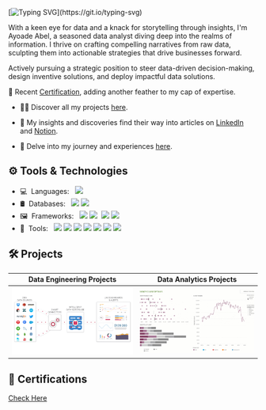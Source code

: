 [![Typing SVG](https://readme-typing-svg.herokuapp.com?color=56bff0&lines=Hi+👋🏾👩🏾‍💻,+I'm+Ayoade+%20Abel!)](https://git.io/typing-svg)

With a keen eye for data and a knack for storytelling through insights, I'm Ayoade Abel, a seasoned data analyst diving deep into the realms of information. I thrive on crafting compelling narratives from raw data, sculpting them into actionable strategies that drive businesses forward.

Actively pursuing a strategic position to steer data-driven decision-making, design inventive solutions, and deploy impactful data solutions.

🔭 Recent [Certification](https://www.credly.com/badges/c0394c4d-799e-4d43-8796-7987b68f18c3), adding another feather to my cap of expertise.

- 👨‍💻 Discover all my projects [here](https://github.com/tripleaceme?tab=repositories).

- 📝 My insights and discoveries find their way into articles on [LinkedIn](https://www.linkedin.com/in/tripleaceme/) and [Notion](https://ayoadeabel.notion.site/).

- 📄 Delve into my journey and experiences [here](https://drive.google.com/file/d/13Mbv63RP8-MDFgbePGTL9fd4OJabavK7/view?usp=sharing).

## ⚙ Tools & Technologies

- 💻&nbsp;&nbsp;Languages:&nbsp;&nbsp;&nbsp;[<img src="https://img.shields.io/badge/-Python-333333?style=flat&logo=python&logoColor=3776AB">](https://www.python.org/)&nbsp;
- 🛢&nbsp;&nbsp;Databases:&nbsp;&nbsp;&nbsp;[<img src="https://img.shields.io/badge/-PostgreSQL-333333?style=flat&logo=postgresql&logoColor=4169E1">](https://www.postgresql.org/)&nbsp;[<img src="https://img.shields.io/badge/-MySQL-333333?style=flat&logo=mysql&logoColor=4479A1">](https://www.mysql.com/)&nbsp;
- 🖼&nbsp;&nbsp;Frameworks:&nbsp;&nbsp;&nbsp;[<img src="https://img.shields.io/badge/-Pandas-333333?style=flat&logo=pandas&logoColor=150458">](https://pandas.pydata.org/)&nbsp;[<img src="https://img.shields.io/badge/-NumPy-333333?style=flat&logo=numpy&logoColor=013243">](https://numpy.org/)
&nbsp;[<img src="https://img.shields.io/badge/Airflow-Data%20Ochestrate-green">](https://airflow.apache.org/)&nbsp;[<img src="https://img.shields.io/badge/-Apache&nbsp;Spark-333333?style=flat&logo=apachespark&logoColor=E25A1C">](https://spark.apache.org/)
- 🔧&nbsp;&nbsp;Tools:&nbsp;&nbsp;&nbsp;[<img src="http://img.shields.io/badge/-Git-333333?style=flat&logo=git&logoColor=F1502F">](https://git-scm.com/)&nbsp;[<img src="http://img.shields.io/badge/-GitHub-333333?style=flat&logo=github&logoColor=FFFFFF">](https://github.com/)&nbsp;[<img src="http://img.shields.io/badge/-VS%20Code-333333?style=flat&logo=visual%20studio%20code&logoColor=007ACC">](https://code.visualstudio.com/)&nbsp;[<img src="https://img.shields.io/badge/-Tableau-333333?style=flat&logo=tableau&logoColor=E97627">](https://www.tableau.com/)&nbsp;[<img src="https://img.shields.io/badge/-Jupyter-333333?style=flat&logo=jupyter&logoColor=F37626">](https://jupyter.org/)&nbsp;[<img src="https://img.shields.io/badge/-Markdown-333333?style=flat&logo=markdown&logoColor=FFFFFF">](https://www.markdownguide.org/)&nbsp;[<img src="https://img.shields.io/badge/SQLPad-Visualize%20with%20SQL-brightgreen">](https://getsqlpad.com/)


## 🛠️ Projects

| Data Engineering Projects | Data Analytics Projects |
|---------------------------|-------------------------|
|  [![Data Engineering](https://github.com/tripleaceme/Data-Engineering-Projects/blob/main/de.gif)](https://github.com/tripleaceme/Data-Engineering-Projects) | [![Data Analytics](https://github.com/tripleaceme/Data-Analytics-Projects/blob/main/da2.gif)](https://github.com/tripleaceme/Data-Analytics-Projects)|

## 📜 Certifications

[Check Here](https://www.credly.com/users/ayoade-adegbite/badges?sort=-state_updated_at&page=1)
